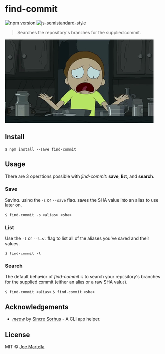 # find-commit
[![npm version](https://badge.fury.io/js/find-commit.svg)](https://badge.fury.io/js/find-commit)
[![js-semistandard-style](https://img.shields.io/badge/code%20style-semistandard-brightgreen.svg?style=flat-square)](https://github.com/Flet/semistandard)

> Searches the repository's branches for the supplied commit.

![](find-commit.gif)

## Install
`$ npm install --save find-commit`

## Usage
There are 3 operations possible with *find-commit*: **save**, **list**, and **search**.

### Save
Saving, using the `-s` or `--save` flag, saves the SHA value into an alias to use later on.

`$ find-commit -s <alias> <sha>`

### List
Use the `-l` or `--list` flag to list all of the aliases you've saved and their values.

`$ find-commit -l`

### Search
The default behavior of *find-commit* is to search your repository's branches for the supplied commit (either an alias or a raw SHA value).

`$ find-commit <alias>`
`$ find-commit <sha>`

## Acknowledgements
* [*meow*](https://github.com/sindresorhus/meow) by [Sindre Sorhus](https://github.com/sindresorhus)  - A CLI app helper.

## License
MIT © [Joe Martella](http://www.joemartel.la)
